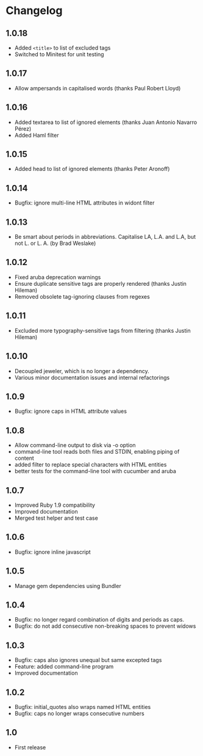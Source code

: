 # Changelog

## 1.0.18

* Added `<title>` to list of excluded tags
* Switched to Minitest for unit testing

## 1.0.17

* Allow ampersands in capitalised words (thanks Paul Robert Lloyd)

## 1.0.16

* Added textarea to list of ignored elements (thanks Juan Antonio Navarro Pérez)
* Added Haml filter

## 1.0.15

* Added head to list of ignored elements (thanks Peter Aronoff)

## 1.0.14

* Bugfix: ignore multi-line HTML attributes in widont filter

## 1.0.13

* Be smart about periods in abbreviations. Capitalise LA, L.A. and L.A, but not L. or L. A. (by Brad Weslake)

## 1.0.12

* Fixed aruba deprecation warnings
* Ensure duplicate sensitive tags are properly rendered (thanks Justin Hileman)
* Removed obsolete tag-ignoring clauses from regexes

## 1.0.11

* Excluded more typography-sensitive tags from filtering (thanks Justin Hileman)

## 1.0.10

* Decoupled jeweler, which is no longer a dependency.
* Various minor documentation issues and internal refactorings

## 1.0.9

* Bugfix: ignore caps in HTML attribute values

## 1.0.8

* Allow command-line output to disk via -o option
* command-line tool reads both files and STDIN, enabling piping of content
* added filter to replace special characters with HTML entities
* better tests for the command-line tool with cucumber and aruba

## 1.0.7

* Improved Ruby 1.9 compatibility
* Improved documentation
* Merged test helper and test case

## 1.0.6

* Bugfix: ignore inline javascript

## 1.0.5

* Manage gem dependencies using Bundler

## 1.0.4

* Bugfix: no longer regard combination of digits and periods as caps.
* Bugfix: do not add consecutive non-breaking spaces to prevent widows

## 1.0.3

* Bugfix: caps also ignores unequal but same excepted tags
* Feature: added command-line program
* Improved documentation

## 1.0.2

* Bugfix: initial_quotes also wraps named HTML entities
* Bugfix: caps no longer wraps consecutive numbers

## 1.0

* First release
